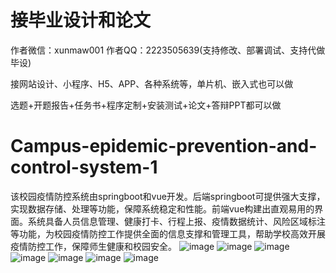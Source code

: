 # 接毕业设计和论文
作者微信：xunmaw001  作者QQ：2223505639(支持修改、部署调试、支持代做毕设)

接网站设计、小程序、H5、APP、各种系统等，单片机、嵌入式也可以做

选题+开题报告+任务书+程序定制+安装测试+论文+答辩PPT都可以做
# Campus-epidemic-prevention-and-control-system-1
该校园疫情防控系统由springboot和vue开发。后端springboot可提供强大支撑，实现数据存储、处理等功能，保障系统稳定和性能。前端vue构建出直观易用的界面。系统具备人员信息管理、健康打卡、行程上报、疫情数据统计、风险区域标注等功能，为校园疫情防控工作提供全面的信息支撑和管理工具，帮助学校高效开展疫情防控工作，保障师生健康和校园安全。
![image](https://github.com/user-attachments/assets/20d941bc-f906-449c-b20e-6f8e978b9eec)
![image](https://github.com/user-attachments/assets/6f780d15-4303-456e-a119-fc3b153514c6)
![image](https://github.com/user-attachments/assets/de500178-d6ca-482e-bdce-bd33b44d7582)
![image](https://github.com/user-attachments/assets/ae11a4db-cf0f-4ad0-8aad-582c23173161)
![image](https://github.com/user-attachments/assets/00e7a461-bd3f-41ce-975d-f707dca7c0a6)
![image](https://github.com/user-attachments/assets/906117ae-c4ca-4ed6-88b7-6948042418ba)
![image](https://github.com/user-attachments/assets/b9ea198f-4031-4722-baa1-faad75904c25)
